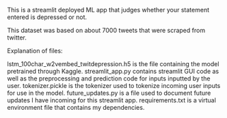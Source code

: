 This is a streamlit deployed ML app that judges whether your statement entered is depressed or not. 

This dataset was based on about 7000 tweets that were scraped from twitter. 

Explanation of files:

lstm_100char_w2vembed_twitdepression.h5 is the file containing the model pretrained through Kaggle.
streamlit_app.py contains streamlit GUI code as well as the preprocessing and prediction code for inputs inputted by the user.
tokenizer.pickle is the tokenizer used to tokenize incoming user inputs for use in the model. 
future_updates.py is a file used to document future updates I have incoming for this streamlit app. 
requirements.txt is a virtual environment file that contains my dependencies. 